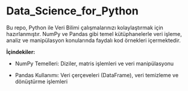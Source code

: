 # Data_Science_for_Python

Bu repo, Python ile Veri Bilimi çalışmalarınızı kolaylaştırmak için hazırlanmıştır. NumPy ve Pandas gibi temel kütüphanelerle veri işleme, analiz ve manipülasyon konularında faydalı kod örnekleri içermektedir.

**İçindekiler:**

- NumPy Temelleri: Diziler, matris işlemleri ve veri manipülasyonu

- Pandas Kullanımı: Veri çerçeveleri (DataFrame), veri temizleme ve dönüştürme işlemleri

  
